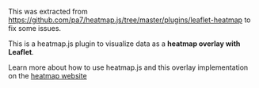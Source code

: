 This was extracted from https://github.com/pa7/heatmap.js/tree/master/plugins/leaflet-heatmap to fix some issues.

This is a heatmap.js plugin to visualize data as a **heatmap overlay with Leaflet**.

Learn more about how to use heatmap.js and this overlay implementation on the [heatmap website](https://www.patrick-wied.at/static/heatmapjs/?utm_source=npm_leaflet&utm_medium=web)
